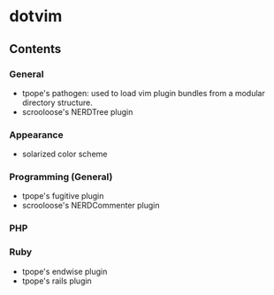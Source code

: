 # dotvim

## Contents

### General
 * tpope's pathogen: used to load vim plugin bundles from a modular directory
   structure.
 * scrooloose's NERDTree plugin

### Appearance
 * solarized color scheme

### Programming (General)
 * tpope's fugitive plugin
 * scrooloose's NERDCommenter plugin

### PHP

### Ruby
 * tpope's endwise plugin
 * tpope's rails plugin
